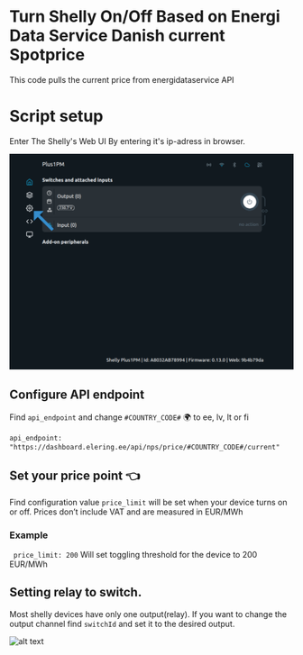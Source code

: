  
# Turn Shelly On/Off Based on Energi Data Service Danish current Spotprice
 
This code pulls the current price from energidataservice API

# Script setup
Enter The Shelly's Web UI By entering it's ip-adress in browser.
 

![My Image](screenshots/1.png)


## Configure API endpoint
Find `api_endpoint` and change `#COUNTRY_CODE#` 🌍 to ee, lv, lt or fi
```
api_endpoint: "https://dashboard.elering.ee/api/nps/price/#COUNTRY_CODE#/current"
```
 
## Set your price point  👈
Find configuration value `price_limit` will be set when your device turns on or off. Prices don’t include VAT and are measured in EUR/MWh
### Example
```  price_limit: 200 ```
Will set toggling threshold for the device to 200 EUR/MWh
 
## Setting relay to switch.
Most shelly devices have only one output(relay). If you want to change the output channel find `switchId` and set it to the desired output.
 

![alt text](https://i0.wp.com/dimmer.ee/wp-content/uploads/2022/09/09-trim.jpg?resize=223%2C40&ssl=1)
